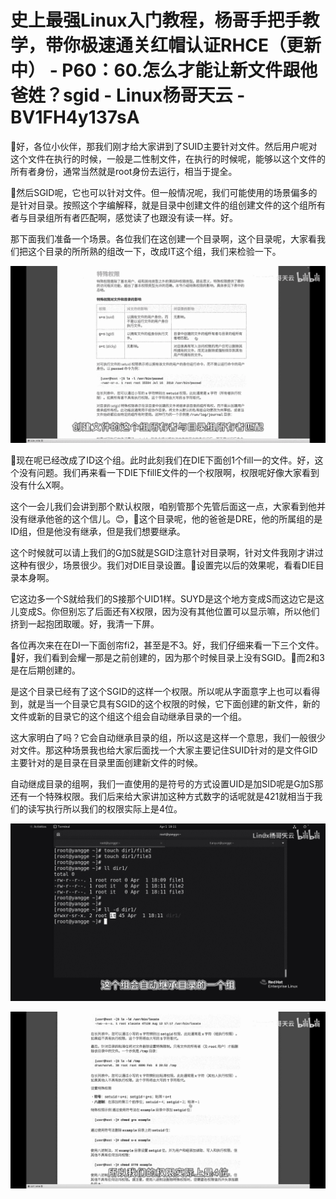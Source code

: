 # 史上最强Linux入门教程，杨哥手把手教学，带你极速通关红帽认证RHCE（更新中） - P60：60.怎么才能让新文件跟他爸姓？sgid - Linux杨哥天云 - BV1FH4y137sA

🎼好，各位小伙伴，那我们刚才给大家讲到了SUID主要针对文件。然后用户呢对这个文件在执行的时候，一般是二性制文件，在执行的时候呢，能够以这个文件的所有者身份，通常当然就是root身份去运行，相当于提全。

🎼然后SGID呢，它也可以针对文件。但一般情况呢，我们可能使用的场景偏多的是针对目录。按照这个字编解释，就是目录中创建文件的组创建文件的这个组所有者与目录组所有者匹配啊，感觉读了也跟没有读一样。好。

那下面我们准备一个场景。各位我们在这创建一个目录啊，这个目录呢，大家看我们把这个目录的所所熟的组改一下，改成IT这个组，我们来检验一下。



![](img/76fe91481ee06f9ce162ee9297052c57_1.png)

🎼现在呢已经改成了ID这个组。此时此刻我们在DIE下面创1个fill一的文件。好，这个没有问题。我们再来看一下DIE下fillE文件的一个权限啊，权限呢好像大家看到没有什么X啊。

这个一会儿我们会讲到那个默认权限，咱别管那个先管后面这一点，大家看到他并没有继承他爸的这个信儿。😊，🎼这个目录呢，他的爸爸是DRE，他的所属组的是ID组，但是他没有继承，但是我们想要继承。

这个时候就可以请上我们的G加S就是SGID注意针对目录啊，针对文件我刚才讲过这种有很少，场景很少。我们对DIE目录设置。🎼设置完以后的效果呢，看看DIE目录本身啊。

它这边多一个S就给我们的S接那个UID1样。SUYD是这个地方变成S而这边它是这儿变成S。你但别忘了后面还有X权限，因为没有其他位置可以显示嘛，所以他们挤到一起抱团取暖。好，我清一下屏。

各位再次来在在DI一下面创帘fi2，甚至是不3。好，我们仔细来看一下三个文件。🎼好，我们看到会耀一那是之前创建的，因为那个时候目录上没有SGID。🎼而2和3是在后期创建的。

是这个目录已经有了这个SGID的这样一个权限。所以呢从字面意字上也可以看得到，就是当一个目录它具有SGID的这个权限的时候，它下面创建的新文件，新的文件或新的目录它的这个组这个组会自动继承目录的一个组。

这大家明白了吗？它会自动继承目录的组，所以这是这样一个意思，我们一般很少对文件。那这种场景我也给大家后面找一个大家主要记住SUID针对的是文件GID主要针对的是目录在目录里面创建新文件的时候。

自动继成目录的组啊，我们一直使用的是符号的方式设置UID是加SID呢是G加S那还有一个特殊权限。我们后来给大家讲加这种方式数字的话呢就是421就相当于我们的读写执行所以我们的权限实际上是4位。



![](img/76fe91481ee06f9ce162ee9297052c57_3.png)

![](img/76fe91481ee06f9ce162ee9297052c57_4.png)